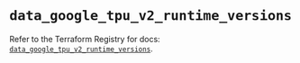 # `data_google_tpu_v2_runtime_versions`

Refer to the Terraform Registry for docs: [`data_google_tpu_v2_runtime_versions`](https://registry.terraform.io/providers/hashicorp/google-beta/6.34.1/docs/data-sources/google_tpu_v2_runtime_versions).
